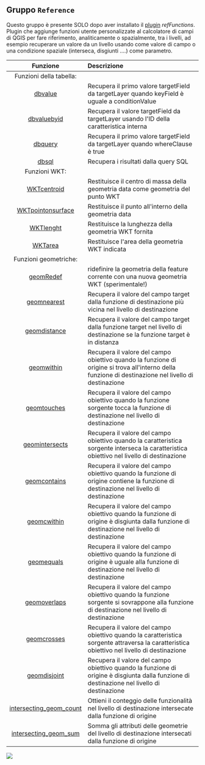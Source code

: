 ## Gruppo `Reference`

Questo gruppo è presente SOLO dopo aver installato il [plugin](https://geogear.wordpress.com/2014/11/13/reffunctions-v1-0/) _refFunctions_. Plugin che aggiunge funzioni utente personalizzate al calcolatore di campi di QGIS per fare riferimento, analiticamente o spazialmente, tra i livelli, ad esempio recuperare un valore da un livello usando come valore di campo o una condizione spaziale (interseca, disgiunti ....) come parametro.

 Funzione  | Descrizione
:----------:|:-----------
Funzioni della tabella:|
[dbvalue](funzioni/dbvalue.md) | Recupera il primo valore targetField da targetLayer quando keyField è uguale a conditionValue
[dbvaluebyid](funzioni/dbvaluebyid.md) | Recupera il valore targetField da targetLayer usando l'ID della caratteristica interna
[dbquery](funzioni/dbquery.md) | Recupera il primo valore targetField da targetLayer quando whereClause è true
[dbsql](funzioni/dbsql.md) | Recupera i risultati dalla query SQL
Funzioni WKT:|
[WKTcentroid](funzioni/wktcentroid.md)| Restituisce il centro di massa della geometria data come geometria del punto WKT
[WKTpointonsurface](funzioni/wktpointonsurface.md) | Restituisce il punto all'interno della geometria data
[WKTlenght](funzioni/wktlenght.md) | Restituisce la lunghezza della geometria WKT fornita
[WKTarea](funzioni/wktarea.md) | Restituisce l'area della geometria WKT indicata
Funzioni geometriche:|
[geomRedef](funzioni/geomRedef.md) | ridefinire la geometria della feature corrente con una nuova geometria WKT (sperimentale!)
[geomnearest](funzioni/geomnearest.md) | Recupera il valore del campo target dalla funzione di destinazione più vicina nel livello di destinazione
[geomdistance](funzioni/geomdistance.md) | Recupera il valore del campo target dalla funzione target nel livello di destinazione se la funzione target è in distanza
[geomwithin](funzioni/geomwithin.md) | Recupera il valore del campo obiettivo quando la funzione di origine si trova all'interno della funzione di destinazione nel livello di destinazione
[geomtouches](funzioni/geomtouches.md) | Recupera il valore del campo obiettivo quando la funzione sorgente tocca la funzione di destinazione nel livello di destinazione
[geomintersects](funzioni/geomintersects.md) | Recupera il valore del campo obiettivo quando la caratteristica sorgente interseca la caratteristica obiettivo nel livello di destinazione
[geomcontains](funzioni/geomcontains.md) | Recupera il valore del campo obiettivo quando la funzione di origine contiene la funzione di destinazione nel livello di destinazione
[geomcwithin](funzioni/geomcwithin.md) | Recupera il valore del campo obiettivo quando la funzione di origine è disgiunta dalla funzione di destinazione nel livello di destinazione
[geomequals](funzioni/geomequals.md) | Recupera il valore del campo obiettivo quando la funzione di origine è uguale alla funzione di destinazione nel livello di destinazione
[geomoverlaps](funzioni/geomoverlaps.md) | Recupera il valore del campo obiettivo quando la funzione sorgente si sovrappone alla funzione di destinazione nel livello di destinazione
[geomcrosses](funzioni/geomcrosses.md) | Recupera il valore del campo obiettivo quando la caratteristica sorgente attraversa la caratteristica obiettivo nel livello di destinazione
[geomdisjoint](funzioni/geomdisjoint.md)|Recupera il valore del campo obiettivo quando la funzione di origine è disgiunta dalla funzione di destinazione nel livello di destinazione
[intersecting_geom_count](funzioni/intersecting_geom_count.md)|Ottieni il conteggio delle funzionalità nel livello di destinazione intersecate dalla funzione di origine
[intersecting_geom_sum](funzioni/intersecting_geom_sum.md)|Somma gli attributi delle geometrie del livello di destinazione intersecati dalla funzione di origine

![](/img/reference/gruppo_reference1.png)